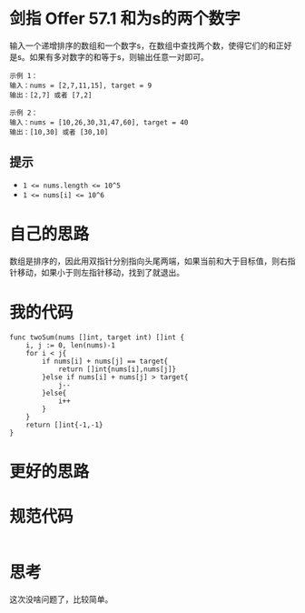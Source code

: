 # 剑指 Offer 57.1 和为s的两个数字

输入一个递增排序的数组和一个数字s，在数组中查找两个数，使得它们的和正好是s。如果有多对数字的和等于s，则输出任意一对即可。

```
示例 1：
输入：nums = [2,7,11,15], target = 9
输出：[2,7] 或者 [7,2]

示例 2：
输入：nums = [10,26,30,31,47,60], target = 40
输出：[10,30] 或者 [30,10]
```

## 提示

- `1 <= nums.length <= 10^5`
- `1 <= nums[i] <= 10^6`

# 自己的思路

数组是排序的，因此用双指针分别指向头尾两端，如果当前和大于目标值，则右指针移动，如果小于则左指针移动，找到了就退出。

# 我的代码

```
func twoSum(nums []int, target int) []int {
    i, j := 0, len(nums)-1
    for i < j{
        if nums[i] + nums[j] == target{
            return []int{nums[i],nums[j]}
        }else if nums[i] + nums[j] > target{
            j--
        }else{
            i++
        }
    }
    return []int{-1,-1}
}
```



# 更好的思路



# 规范代码

```go

```

# 思考

这次没啥问题了，比较简单。

